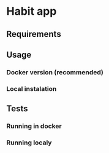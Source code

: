 # Habit app

## Requirements

## Usage

### Docker version (recommended)

### Local instalation

## Tests

### Running in docker

### Running localy
